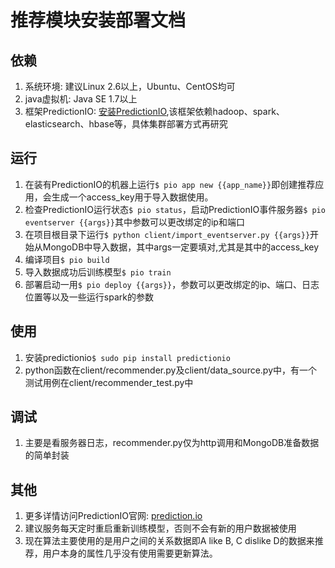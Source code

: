 # 推荐模块安装部署文档

## 依赖

1. 系统环境: 建议Linux 2.6以上，Ubuntu、CentOS均可
1. java虚拟机: Java SE 1.7以上
1. 框架PredictionIO: [安装PredictionIO][pio-install],该框架依赖hadoop、spark、elasticsearch、hbase等，具体集群部署方式再研究

## 运行

1. 在装有PredictionIO的机器上运行```$ pio app new {{app_name}}```即创建推荐应用，会生成一个access_key用于导入数据使用。
1. 检查PredictionIO运行状态```$ pio status```，启动PredictionIO事件服务器```$ pio eventserver {{args}}```其中参数可以更改绑定的ip和端口
1. 在项目根目录下运行```$ python client/import_eventserver.py {{args}}```开始从MongoDB中导入数据，其中args一定要填对,尤其是其中的access_key
1. 编译项目```$ pio build```
1. 导入数据成功后训练模型```$ pio train```
1. 部署启动一用```$ pio deploy {{args}}```，参数可以更改绑定的ip、端口、日志位置等以及一些运行spark的参数

## 使用

1. 安装predictionio```$ sudo pip install predictionio```
1. python函数在client/recommender.py及client/data_source.py中，有一个测试用例在client/recommender_test.py中

## 调试

1. 主要是看服务器日志，recommender.py仅为http调用和MongoDB准备数据的简单封装

## 其他

1. 更多详情访问PredictionIO官网: [prediction.io][pio-home]
1. 建议服务每天定时重启重新训练模型，否则不会有新的用户数据被使用
1. 现在算法主要使用的是用户之间的关系数据即A like B, C dislike D的数据来推荐，用户本身的属性几乎没有使用需要更新算法。

[pio-install]: http://docs.prediction.io/install/
[pio-home]: http://prediction.io
